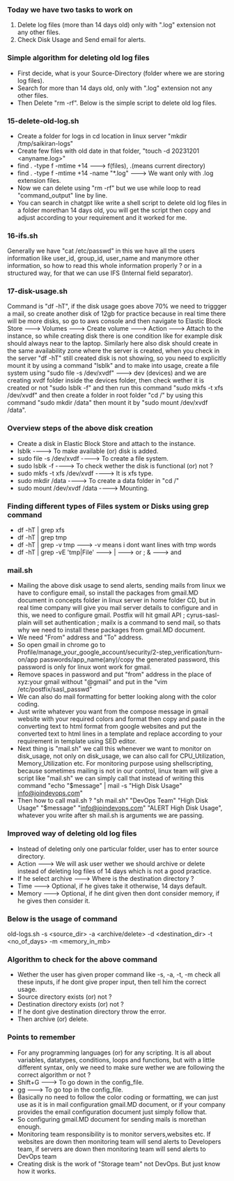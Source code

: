 ### Today we have two tasks to work on
1. Delete log files (more than 14 days old) only with ".log" extension not any other files.
2. Check Disk Usage and Send email for alerts.

### Simple algorithm for deleting old log files
- First decide, what is your Source-Directory (folder where we are storing log files).
- Search for more than 14 days old, only with ".log" extension not any other files.
- Then Delete "rm -rf". Below is the simple script to delete old log files.

### 15-delete-old-log.sh
- Create a folder for logs in cd location in linux server "mkdir /tmp/saikiran-logs"
- Create few files with old date in that folder, "touch -d 20231201 <anyname.log>"
- find . -type f -mtime +14 ---> f(files), .(means current directory)
- find . -type f -mtime +14 -name "*.log" ---> We want only with .log extension files.
- Now we can delete using "rm -rf" but we use while loop to read "command_output" line by line.
- You can search in chatgpt like write a shell script to delete old log files in a folder morethan 14 days
  old, you will get the script then copy and adjust according to your requirement and it worked for me.

### 16-ifs.sh
Generally we have "cat /etc/passwd" in this we have all the users information like user_id, group_id, user_name and manymore other information, so how to read this whole information properly ? or in a structured way, for that we can use IFS (Internal field separator).

### 17-disk-usage.sh
Command is "df -hT", if the disk usage goes above 70% we need to triggger a mail, so create another disk of 12gb for practice because in real time there will be more disks, so go to aws console and then navigate to Elastic Block Store ---> Volumes ---> Create volume ---> Action ---> Attach to the instance, so while creating disk there is one condition like for example disk should always near to the laptop. Similarly here also disk should create in the same availability zone where the server is created, when you check in the server "df -hT" still created disk is not showing, so you need to explicitly mount it by using a command "lsblk" and to make into usage, create a file system using "sudo file -s /dev/xvdf" ---> dev (devices) and we are creating xvdf folder inside the devices folder, then check wether it is created or not "sudo lsblk -f" and then run this command "sudo mkfs -t xfs /dev/xvdf" and then create a folder in root folder "cd /" by using this command "sudo mkdir /data" then mount it by "sudo mount /dev/xvdf /data".

### Overview steps of the above disk creation
- Create a disk in Elastic Block Store and attach to the instance.
- lsblk ----> To make available (or) disk is added.
- sudo file -s /dev/xvdf ----> To create a file system.
- sudo lsblk -f ----> To check wether the disk is functional (or) not ?
- sudo mkfs -t xfs /dev/xvdf ----> It is xfs type.
- sudo mkdir /data ----> To create a data folder in "cd /"
- sudo mount /dev/xvdf /data ----> Mounting.

### Finding different types of Files system or Disks using grep command
- df -hT | grep xfs
- df -hT | grep tmp
- df -hT | grep -v tmp ---> -v means i dont want lines with tmp words 
- df -hT | grep -vE 'tmp|File' ---> | ---> or ; & ---> and

### mail.sh
- Mailing the above disk usage to send alerts, sending mails from linux we have to configure email, so install
  the packages from gmail.MD document in concepts folder in linux server in home folder CD, but in real time
  company will give you mail server details to configure and in this, we need to configure gmail. Postfix will
  hit gmail API ; cyrus-sasl-plain will set authentication ; mailx is a command to send mail, so thats why we
  need to install these packages from gmail.MD document.
- We need "From" address and "To" address.
- So open gmail in chrome go to Profile/manage_your_google_account/security/2-step_verification/turn-on/app
  passwords/app_name(any)/copy the generated password, this password is only for linux wont work for gmail. 
- Remove spaces in password and put "from" address in the place of xyz:your gmail without "@gmail" and put
  in the "vim /etc/postfix/sasl_passwd"
- We can also do mail formatting for better looking along with the color coding.
- Just write whatever you want from the compose message in gmail website with your required colors and format
  then copy and paste in the converting text to html format from google websites and put the converted text to
  html lines in a template and replace according to your requirement in template using SED editor.
- Next thing is "mail.sh" we call this whenever we want to monitor on disk_usage, not only on disk_usage, we
  can also call for CPU_Utilization, Memory_Utilization etc. For monitoring purpose using shellscripting,
  because sometimes mailing is not in our control, linux team will give a script like "mail.sh" we can simply
  call that instead of writing this command "echo "$message" | mail -s "High Disk Usage" info@joindevops.com"
- Then how to call mail.sh ? "sh mail.sh" "DevOps Team" "High Disk Usage" "$message" "info@joindevops.com"
  "ALERT High Disk Usage", whatever you write after sh mail.sh is arguments we are passing.

### Improved way of deleting old log files
- Instead of deleting only one particular folder, user has to enter source directory.
- Action ---> We will ask user wether we should archive or delete instead of deleting log files of 14 days
  which is not a good practice.
- If he select archive ---> Where is the destination directory ?
- Time ---> Optional, if he gives take it otherwise, 14 days default.
- Memory ---> Optional, if he dint given then dont consider memory, if he gives then consider it.

### Below is the usage of command
old-logs.sh -s <source_dir> -a <archive/delete> -d <destination_dir> -t <no_of_days> -m <memory_in_mb>

### Algorithm to check for the above command
- Wether the user has given proper command like -s, -a, -t, -m check all these inputs, if he dont give proper
  input, then tell him the correct usage.
- Source directory exists (or) not ?
- Destination directory exists (or) not ?
- If he dont give destination directory throw the error.
- Then archive (or) delete.

### Points to remember
- For any programming languages (or) for any scripting. It is all about variables, datatypes, conditions, loops
  and functions, but with a little different syntax, only we need to make sure wether we are following the
  correct algorithm or not ?
- Shift+G ---> To go down in the config_file.
- gg ---> To go top in the config_file.
- Basically no need to follow the color coding or formatting, we can just use as it is in mail configuration
  gmail.MD document, or if your company provides the email configuration document just simply follow that.
- So configuring gmail.MD document for sending mails is morethan enough.
- Monitoring team responsibility is to monitor servers,websites etc. If websites are down then monitoring team
  will send alerts to Developers team, if servers are down then monitoring team will send alerts to DevOps team
- Creating disk is the work of "Storage team" not DevOps. But just know how it works.

